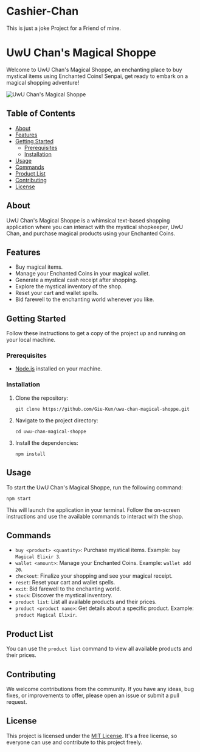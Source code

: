 # Cashier-Chan
This is just a joke Project for a Friend of mine. 

# UwU Chan's Magical Shoppe

Welcome to UwU Chan's Magical Shoppe, an enchanting place to buy mystical items using Enchanted Coins! Senpai, get ready to embark on a magical shopping adventure!

![UwU Chan's Magical Shoppe](shoppe.jpg)

## Table of Contents

- [About](#about)
- [Features](#features)
- [Getting Started](#getting-started)
  - [Prerequisites](#prerequisites)
  - [Installation](#installation)
- [Usage](#usage)
- [Commands](#commands)
- [Product List](#product-list)
- [Contributing](#contributing)
- [License](#license)

## About

UwU Chan's Magical Shoppe is a whimsical text-based shopping application where you can interact with the mystical shopkeeper, UwU Chan, and purchase magical products using your Enchanted Coins.

## Features

- Buy magical items.
- Manage your Enchanted Coins in your magical wallet.
- Generate a mystical cash receipt after shopping.
- Explore the mystical inventory of the shop.
- Reset your cart and wallet spells.
- Bid farewell to the enchanting world whenever you like.

## Getting Started

Follow these instructions to get a copy of the project up and running on your local machine.

### Prerequisites

- [Node.js](https://nodejs.org/) installed on your machine.

### Installation

1. Clone the repository:

   ```
   git clone https://github.com/Giu-Kun/uwu-chan-magical-shoppe.git
   ```

2. Navigate to the project directory:

   ```
   cd uwu-chan-magical-shoppe
   ```

3. Install the dependencies:

   ```
   npm install
   ```

## Usage

To start the UwU Chan's Magical Shoppe, run the following command:

```
npm start
```

This will launch the application in your terminal. Follow the on-screen instructions and use the available commands to interact with the shop.

## Commands

- `buy <product> <quantity>`: Purchase mystical items. Example: `buy Magical Elixir 3`.
- `wallet <amount>`: Manage your Enchanted Coins. Example: `wallet add 20`.
- `checkout`: Finalize your shopping and see your magical receipt.
- `reset`: Reset your cart and wallet spells.
- `exit`: Bid farewell to the enchanting world.
- `stock`: Discover the mystical inventory.
- `product list`: List all available products and their prices.
- `product <product name>`: Get details about a specific product. Example: `product Magical Elixir`.

## Product List

You can use the `product list` command to view all available products and their prices.

## Contributing

We welcome contributions from the community. If you have any ideas, bug fixes, or improvements to offer, please open an issue or submit a pull request.

## License

This project is licensed under the [MIT License](LICENSE). It's a free license, so everyone can use and contribute to this project freely.
